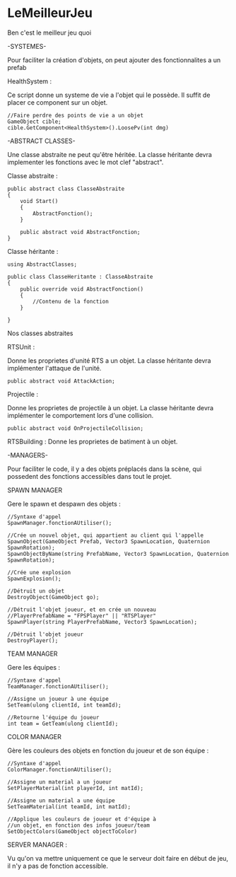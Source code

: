 ﻿# LeMeilleurJeu
Ben c'est le meilleur jeu quoi



-SYSTEMES-

Pour faciliter la création d'objets, on peut ajouter des fonctionnalites a un prefab

HealthSystem :

Ce script donne un systeme de vie a l'objet qui le possède. 
Il suffit de placer ce component sur un objet.

    //Faire perdre des points de vie a un objet
    GameObject cible;
    cible.GetComponent<HealthSystem>().LoosePv(int dmg)


-ABSTRACT CLASSES-

Une classe abstraite ne peut qu'être héritée.
La classe héritante devra implementer les fonctions avec le mot clef "abstract".

Classe abstraite :

    public abstract class ClasseAbstraite
    {
        void Start()
        {
            AbstractFonction();
        }

        public abstract void AbstractFonction;
    }

Classe héritante :

    using AbstractClasses;

    public class ClasseHeritante : ClasseAbstraite
    {
        public override void AbstractFonction()
        {
            //Contenu de la fonction
        }

    }


Nos classes abstraites 

RTSUnit :

Donne les proprietes d'unité RTS a un objet.
La classe héritante devra implémenter l'attaque de l'unité.

    public abstract void AttackAction; 


Projectile :

Donne les proprietes de projectile à un objet.
La classe héritante devra implémenter le comportement lors d'une collision.

    public abstract void OnProjectileCollision;


RTSBuilding :
Donne les proprietes de batiment à un objet.



-MANAGERS-

Pour faciliter le code, il y a des objets préplacés dans la scène, qui possedent des fonctions accessibles dans tout le projet.


SPAWN MANAGER

Gere le spawn et despawn des objets :

    //Syntaxe d'appel
    SpawnManager.fonctionAUtiliser();

    //Crée un nouvel objet, qui appartient au client qui l'appelle
    SpawnObject(GameObject Prefab, Vector3 SpawnLocation, Quaternion SpawnRotation);
    SpawnObjectByName(string PrefabName, Vector3 SpawnLocation, Quaternion SpawnRotation);
    
    //Crée une explosion
    SpawnExplosion();

    //Détruit un objet
    DestroyObject(GameObject go);

    //Détruit l'objet joueur, et en crée un nouveau
    //PlayerPrefabName = "FPSPlayer" || "RTSPlayer"
    SpawnPlayer(string PlayerPrefabName, Vector3 SpawnLocation);

    //Détruit l'objet joueur
    DestroyPlayer();


TEAM MANAGER

Gere les équipes :

    //Syntaxe d'appel
    TeamManager.fonctionAUtiliser();

    //Assigne un joueur à une équipe
    SetTeam(ulong clientId, int teamId);

    //Retourne l'équipe du joueur
    int team = GetTeam(ulong clientId);


COLOR MANAGER

Gère les couleurs des objets en fonction du joueur et de son équipe :

    //Syntaxe d'appel
    ColorManager.fonctionAUtiliser();

    //Assigne un material a un joueur
    SetPlayerMaterial(int playerId, int matId);

    //Assigne un material a une équipe
    SetTeamMaterial(int teamId, int matId);

    //Applique les couleurs de joueur et d'équipe à
    //un objet, en fonction des infos joueur/team
    SetObjectColors(GameObject objectToColor)


SERVER MANAGER :

Vu qu'on va mettre uniquement ce que le serveur doit faire en début de jeu, il n'y a pas de fonction accessible.

